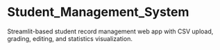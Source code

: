 # Student_Management_System
Streamlit-based student record management web app with CSV upload, grading, editing, and statistics visualization.
